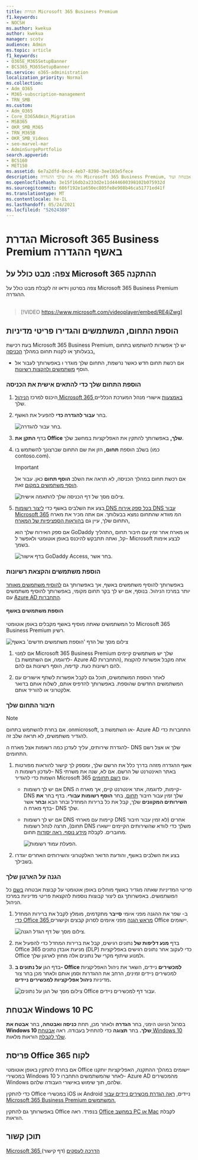 ```yaml
---
title: הגדרת Microsoft 365 Business Premium
f1.keywords:
- NOCSH
ms.author: kwekua
author: kwekua
manager: scotv
audience: Admin
ms.topic: article
f1_keywords:
- O365E_M365SetupBanner
- BCS365_M365SetupBanner
ms.service: o365-administration
localization_priority: Normal
ms.collection:
- Adm_O365
- M365-subscription-management
- TRN_SMB
ms.custom:
- Adm_O365
- Core_O365Admin_Migration
- MSB365
- OKR_SMB_M365
- TRN_M365B
- OKR_SMB_Videos
- seo-marvel-mar
- AdminSurgePortfolio
search.appverid:
- BCS160
- MET150
ms.assetid: 6e7a2dfd-8ec4-4eb7-8390-3ee103e5fece
description: גלה את שלבי ההגדרה Microsoft 365 Business Premium, כולל הוספת תחום ומשתמשים, הגדרת מדיניות אבטחה ועוד.
ms.openlocfilehash: 3e15f16db2a233d2e11d444600398102b075932d
ms.sourcegitcommit: 686f192e1a650ec805fe8e908b46ca51771ed41f
ms.translationtype: MT
ms.contentlocale: he-IL
ms.lasthandoff: 05/24/2021
ms.locfileid: "52624388"
---
```

# <a name="set-up-microsoft-365-business-premium-in-the-setup-wizard"></a>הגדרת Microsoft 365 Business Premium באשף ההגדרה

## <a name="watch-overview-of-microsoft-365-setup"></a>צפה: מבט כולל על Microsoft 365 ההתקנה

צפה בסרטון וידאו זה לקבלת מבט כולל על Microsoft 365 Business Premium ההגדרה.<br><br>

> [!VIDEO https://www.microsoft.com/videoplayer/embed/RE4jZwg] 

## <a name="add-your-domain-users-and-set-up-policies"></a>הוספת התחום, המשתמשים והגדירו פריטי מדיניות

בעת רכישת Microsoft 365 Business Premium, יש לך אפשרות להשתמש בתחום בבעלותך או לקנות תחום במהלך [הכניסה.](sign-up.md)

- אם רכשת תחום חדש כאשר נרשמת, התחום שלך מוגדר ו באפשרותך לעבור אל הוסף [משתמשים ולהקצות רשיונות](#add-users-and-assign-licenses).

### <a name="add-your-domain-to-personalize-sign-in"></a>הוספת התחום שלך כדי להתאים אישית את הכניסה

1. היכנס למרכז [הניהול Microsoft 365 באמצעות](https://admin.microsoft.com) אישורי מנהל המערכת הכלליים שלך. 

2. בחר **עבור להגדרה כדי** להפעיל את האשף.

    ![בחר עבור להגדרה.](../media/gotosetupinadmincenter.png)

3. בדף **התקן את Office שלך,** באפשרותך להתקין את האפליקציות במחשב שלך.
    
4. בשלב הוספת **תחום,** הזן את שם התחום שברצונך להשתמש בו (כמו contoso.com).

    > [!IMPORTANT]
    > אם רכשת תחום במהלך הכניסה, לא תראה את השלב **הוסף תחום** כאן. עבור אל [הוסף משתמשים במקום](#add-users-and-assign-licenses) זאת.

    ![צילום מסך של דף הכניסה שלך להתאמה אישית.](../media/adddomain.png)

    
4. בצע את השלבים באשף כדי [ליצור רשומות DNS בכל ספק אירוח DNS עבור Microsoft 365](/office365/admin/get-help-with-domains/create-dns-records-at-any-dns-hosting-provider) המ מוודא שהתחום נמצא בבעלותך. אם אתה מכיר את מארח התחום שלך, עיין גם [בהוראות הספציפיות של המארח.](/office365/admin/get-help-with-domains/set-up-your-domain-host-specific-instructions)

    אם ספק האירוח שלך הוא GoDaddy או מארח אחר זמין עם חיבור תחום [,](/office365/admin/get-help-with-domains/domain-connect)התהליך קל, ואתה תתבקש להיכנס באופן אוטומטי ולאפשר ל- Microsoft לבצע אימות בשמך.

    ![בדף אישור GoDaddy Access, בחר אשר.](../media/godaddyauth.png)

### <a name="add-users-and-assign-licenses"></a>הוספת משתמשים והקצאת רשיונות

באפשרותך להוסיף משתמשים באשף, אך באפשרותך גם [להוסיף משתמשים מאוחר](../admin/add-users/add-users.md) יותר במרכז הניהול. בנוסף, אם יש לך בקר תחום מקומי, באפשרותך להוסיף משתמשים עם [Azure AD התחברות](/azure/active-directory/hybrid/how-to-connect-install-express).

#### <a name="add-users-in-the-wizard"></a>הוספת משתמשים באשף

כל המשתמשים שאתה מוסיף באשף מקבלים באופן אוטומטי Microsoft 365 Business Premium רשיון.

![צילום מסך של הדף 'הוספת משתמשים חדשים' באשף](../media/addnewuserspage.png)

1. אם למנוי Microsoft 365 Business Premium שלך יש משתמשים קיימים (לדוגמה, אם השתמשת ב- Azure AD התחברות), אתה מקבל אפשרות להקצות להם רשיונות כעת. קדימה, הוסף רשיונות גם להם.

2. לאחר הוספת המשתמשים, תוכל גם לקבל אפשרות לשתף אישורים עם המשתמשים החדשים שהוספת. באפשרותך להדפיס אותם, לשלוח אותם בדואר אלקטרוני או להוריד אותם.

### <a name="connect-your-domain"></a>חיבור התחום שלך

> [!NOTE]
> אם בחרת להשתמש בתחום .onmicrosoft, או השתמשת ב- Azure AD התחברות כדי להגדיר משתמשים, לא תראה שלב זה.
  
להגדרת שירותים, עליך לעדכן כמה רשומות אצל מארח ה- DNS שלך או אצל רשם התחומים.
  
1. אשף ההגדרה מזהה בדרך כלל את הרשם שלך, ומספק לך קישור להוראות מפורטות לעדכון רשומות ה- NS באתר האינטרנט של הרשם. אם לא, שנה את משרתי השמות כדי להגדיר Microsoft 365 עם [רשם תחומים](../admin/get-help-with-domains/change-nameservers-at-any-domain-registrar.md). 

    - אם יש לך רשומות DNS קיימות, לדוגמה, אתר אינטרנט קיים, אך מארח ה- DNS שלך זמין עבור חיבור [תחום](/office365/admin/get-help-with-domains/domain-connect), בחר **הוסף רשומות עבורי**. בדף בחר **את השירותים המקוונים** שלך, קבל את כל  ברירות המחדל ובחר הבא **ובחר** אשר בדף מארח ה- DNS שלך.
    - אם יש לך רשומות DNS קיימות עם מארחי DNS אחרים (לא זמין עבור חיבור תחום), תרצה לנהל רשומות DNS משלך כדי לוודא שהשירותים הקיימים יישארו מחוברים. לקבלת [מידע נוסף, ראה יסודות](/office365/admin/get-help-with-domains/dns-basics) תחום.

        ![הפעלת עמוד רשומות.](../media/activaterecords.png)

2. בצע את השלבים באשף, והודעת הדואר האלקטרוני והשירותים האחרים יוגדרו בשבילך.

### <a name="protect-your-organization"></a>הגנה על הארגון שלך 

פריטי המדיניות שאתה מגדיר באשף מוחלים באופן אוטומטי על קבוצת אבטחה [בשם](/office365/admin/create-groups/compare-groups#security-groups) כל *המשתמשים.* באפשרותך גם ליצור קבוצות נוספות להקצאת פריטי מדיניות במרכז הניהול.

1. ב- שפר את ההגנה מפני איומי **סייבר** מתקדמים, מומלץ לקבל את ברירות המחדל [כדי Office 365 מראש הגנה](../security/office-365-security/defender-for-office-365.md) מפני איומים לסרוק קבצים וקישורים Office יישומים.

    ![צילום מסך של דף הגדל הגנה.](../media/increasetreatprotection.png)


2. בדף **מנע דליפות של** נתונים רגישים, קבל את ברירות המחדל כדי להפעיל את Office 365 מניעת אובדן נתונים (DLP) כדי לעקוב אחר נתונים רגישים באפליקציות Office ולמנוע שיתוף מקרי של נתונים אלה מחוץ לארגון שלך.

3. בדף הגן **על נתונים ב- Office למכשירים** ניידים, השאר את ניהול האפליקציות למכשירים ניידים זמינים, הרחב את ההגדרות וסמן אותם ולאחר מכן בחר צור מדיניות **ניהול אפליקציות למכשירים ניידים.**

    ![צילום מסך של הגן על נתונים Office עבור דף למכשירים ניידים.](../media/protectdatainmobile.png)


## <a name="secure-windows-10-pcs"></a>אבטחת Windows 10 PC

בסרגל הניווט הימני, בחר **הגדרה** ולאחר מכן, תחת **כניסה ואבטחה,** בחר **אבטח את Windows 10 שלך.** בחר **תצוגה** כדי להתחיל בעבודה. ראה [אבטחת Windows 10 שלך לקבלת](secure-win-10-pcs.md) הוראות מלאות.

## <a name="deploy-office-365-client-apps"></a>פריסת Office 365 לקוח

אם בחרת להתקין באופן אוטומטי Office יישומים במהלך ההתקנה, האפליקציות יותקנו במכשירי Windows 10 לאחר שהמשתמשים התחברו ל- Azure AD מהמכשירים Windows שלהם, תוך שימוש באישורי העבודה שלהם.

כדי להתקין Office במכשירי iOS או Android ניידים, [ראה הגדרת מכשירים ניידים עבור Microsoft 365 Business Premium המשתמשים.](set-up-mobile-devices.md)

באפשרותך גם להתקין Office בנפרד. ראה [Office במחשב PC או Mac](https://support.microsoft.com/office/4414eaaf-0478-48be-9c42-23adc4716658) לקבלת הוראות.

## <a name="related-content"></a>תוכן קשור

[Microsoft 365 הדרכה לעסקים](../business-video/index.yml) (דף קישור)
